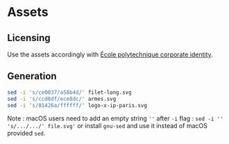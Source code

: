 # Assets

## Licensing

Use the assets accordingly with [École polytechnique corporate identity](https://www.polytechnique.edu/en/press-room).

## Generation

```bash
sed -i 's/ce0037/a58b4d/' filet-long.svg
sed -i 's/ccd8df/ece8dc/' armes.svg
sed -i 's/01426a/ffffff/' logo-x-ip-paris.svg
```

Note : macOS users need to add an empty string `''` after `-i` flag : `sed -i '' 's/.../.../' file.svg'` or install `gnu-sed` and use it instead of macOS provided `sed`.

